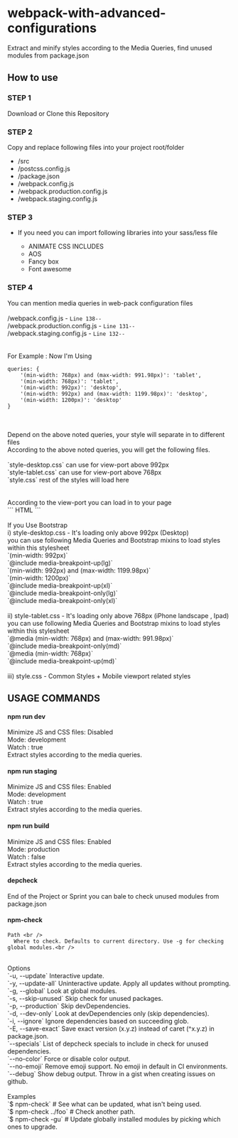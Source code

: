 # webpack-with-advanced-configurations
Extract and minify styles according to the Media Queries, find unused modules from package.json


## How to use

### STEP 1

Download or Clone this Repository


### STEP 2

Copy and replace following files into your project root/folder<br />
  * /src 
  * /postcss.config.js 
  * /package.json 
  * /webpack.config.js  
  * /webpack.production.config.js 
  * /webpack.staging.config.js  

### STEP 3
- If you need you can import following libraries into your sass/less file<br />

  * ANIMATE CSS INCLUDES
  * AOS
  * Fancy box
  * Font awesome

### STEP 4

You can mention media queries in web-pack configuration files <br /> 
<br />
/webpack.config.js  - `Line 138--`<br />
/webpack.production.config.js  - `Line 131--`<br />
/webpack.staging.config.js  - `Line 132--`<br />
<br />
<br />
For Example : Now I'm Using <br />
```
queries: {
	'(min-width: 768px) and (max-width: 991.98px)': 'tablet',
	'(min-width: 768px)': 'tablet',
	'(min-width: 992px)': 'desktop',
	'(min-width: 992px) and (max-width: 1199.98px)': 'desktop',
	'(min-width: 1200px)': 'desktop'
}
```
<br />
<br />
Depend on the above noted queries, your style will separate in to different files<br />
According to the above noted queries, you will get the following files.<br />
<br />
`style-desktop.css` can use for view-port above 992px<br />
`style-tablet.css` can use for view-port above 768px<br />
`style.css` rest of the styles will load here<br />
<br />
<br />
According to the view-port you can load in to your page<br />
```
HTML
<link rel="stylesheet" type="text/css" href="dist/style.css" />
<link rel="stylesheet" type="text/css" media="min-width: 768px" href="dist/style-tablet.css" />
<link rel="stylesheet" type="text/css" media="min-width: 992px" href="dist/style-desktop.css" />
```
<br />
<br />
If you Use Bootstrap<br />
i) style-desktop.css - It's loading only above 992px (Desktop)<br />
   you can use following Media Queries and Bootstrap mixins to load styles within this stylesheet<br />
 `(min-width: 992px)` <br />
 `@include media-breakpoint-up(lg)` <br />
 `(min-width: 992px) and (max-width: 1199.98px)` <br />
 `(min-width: 1200px)` <br />
 `@include media-breakpoint-up(xl)` <br />
 `@include media-breakpoint-only(lg)` <br />
 `@include media-breakpoint-only(xl)` <br />
 <br />      
ii) style-tablet.css  - It's loading only above 768px (iPhone landscape , Ipad)<br />
    you can use following Media Queries and Bootstrap mixins to load styles within this stylesheet<br />
 `@media (min-width: 768px) and (max-width: 991.98px)` <br />
 `@include media-breakpoint-only(md)` <br />
 `@media (min-width: 768px)`<br />
 `@include media-breakpoint-up(md)` <br />
 <br />  
iii) style.css - Common Styles + Mobile viewport related styles<br />
   
## USAGE COMMANDS

#### npm run dev
  Minimize JS and CSS files: Disabled<br />
  Mode: development<br />
  Watch : true<br />
  Extract styles according to the media queries.<br />
  
#### npm run staging 
  Minimize JS and CSS files: Enabled<br />
  Mode: development<br />
  Watch : true<br />
  Extract styles according to the media queries.<br />
  
#### npm run build
  Minimize JS and CSS files: Enabled<br />
  Mode: production<br />
  Watch : false<br />
  Extract styles according to the media queries.<br />
  
#### depcheck
   End of the Project or Sprint you can bale to check unused modules from package.json<br />
   
#### npm-check <path> <options>

	Path <br />
	  Where to check. Defaults to current directory. Use -g for checking global modules.<br />
<br />
	Options<br />
	  `-u, --update`     Interactive update. <br />
	  `-y, --update-all`     Uninteractive update. Apply all updates without prompting.<br />
	  `-g, --global`     Look at global modules.<br />
	  `-s, --skip-unused`     Skip check for unused packages.<br />
	  `-p, --production`     Skip devDependencies.<br />
	  `-d, --dev-only`     Look at devDependencies only (skip dependencies).<br />
	  `-i, --ignore`     Ignore dependencies based on succeeding glob.<br />
	  `-E, --save-exact`     Save exact version (x.y.z) instead of caret (^x.y.z) in package.json.<br />
	  `--specials`     List of depcheck specials to include in check for unused dependencies.<br />
	  `--no-color`   Force or disable color output.<br />
	  `--no-emoji`     Remove emoji support. No emoji in default in CI environments.<br />
	  `--debug`    Show debug output. Throw in a gist when creating issues on github.<br />
<br />
	Examples <br />
	  `$ npm-check`    # See what can be updated, what isn't being used.<br />
	  `$ npm-check ../foo`    # Check another path.<br />
	  `$ npm-check -gu`     # Update globally installed modules by picking which ones to upgrade.<br />
